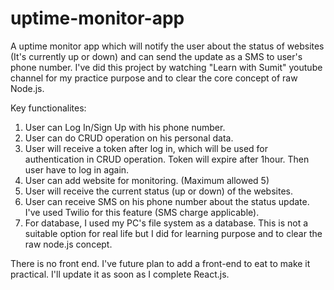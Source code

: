 # uptime-monitor-app

A uptime monitor app which will notify the user about the status of websites (It's currently up or down) and can send the update as a SMS to user's phone number.
I've did this project by watching "Learn with Sumit" youtube channel for my practice purpose and to clear the core concept of raw Node.js.

Key functionalites:

1. User can Log In/Sign Up with his phone number.
2. User can do CRUD operation on his personal data.
3. User will receive a token after log in, which will be used for authentication in CRUD operation. Token will expire after 1hour. Then user have to log in again.
4. User can add website for monitoring. (Maximum allowed 5)
5. User will receive the current status (up or down) of the websites.
6. User can receive SMS on his phone number about the status update. I've used Twilio for this feature (SMS charge applicable).
7. For database, I used my PC's file system as a database. This is not a suitable option for real life but I did for learning purpose and to clear the raw node.js concept.

There is no front end. I've future plan to add a front-end to eat to make it practical. I'll update it as soon as I complete React.js.
